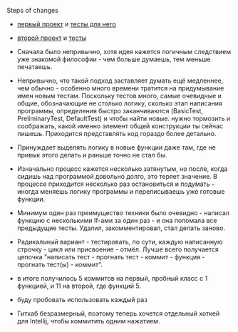 Steps of changes

- [первый проект](https://github.com/zrdpsh/WH/blob/main/TimeOfLifeRefactored/src/main/java/org/example/RomanToArabic.java) и [тесты для него](https://github.com/zrdpsh/WH/blob/main/TimeOfLifeRefactored/src/main/java/org/example/RomanToArabicTests.java)
- [второй проект](https://github.com/zrdpsh/WH/blob/main/TimeOfLifeRefactored/src/main/java/org/example/WordCounter.java) и [тесты](https://github.com/zrdpsh/WH/blob/main/TimeOfLifeRefactored/src/main/java/org/example/WordCounterTests.java)


- Сначала было непривычно, хотя идея кажется логичным следствием уже знакомой философии - чем больше думаешь, тем меньше печатаешь.


- Непривычно, что такой подход заставляет думать ещё медленнее, чем обычно - особенно много времени тратится на придумывание имен новым тестам. Поскольку тестов много, самые очевидные и общие, обозначающие не столько логику, сколько этап написания программы, определения быстро заканчиваются (BasicTest, PreliminaryTest, DefaultTest) и чтобы найти новые. нужно тормозить и соображать, какой именно элемент общей конструкции ты сейчас пишешь. Приходится представлять код гораздо более детально.

- Принуждает выделять логику в новые функции даже там, где не привык этого делать и раньше точно не стал бы.

- Изначально процесс кажется несколько затянутым, но после, когда сидишь над программой довольно долго, это теряет значение. В процессе приходится несколько раз остановиться и подумать - иногда меняешь логику программы и переписываешь уже готовые функции.

- Минимум один раз преимущество техники было очевидно - написал функцию с несколькими If-ами за один раз - и она  поломала все предыдущие тесты. Удалил, закомментировал, стал делать заново.

- Радикальный вариант - тестировать, по сути, каждую написанную строчку - цикл или присвоение - отмёл. Лучше всего получается цепочка "написать тест - прогнать тест - коммит - функция - прогнать тест(ы) - коммит".

- в итоге получилось 5 коммитов на первый, пробный класс с 1 функцией, и 11 на второй, где функций 5.

- буду пробовать использовать каждый раз
  

- Гитхаб безразмерный, поэтому теперь хочется отдельный хоткей для Intellij, чтобы коммитить одним нажатием.
